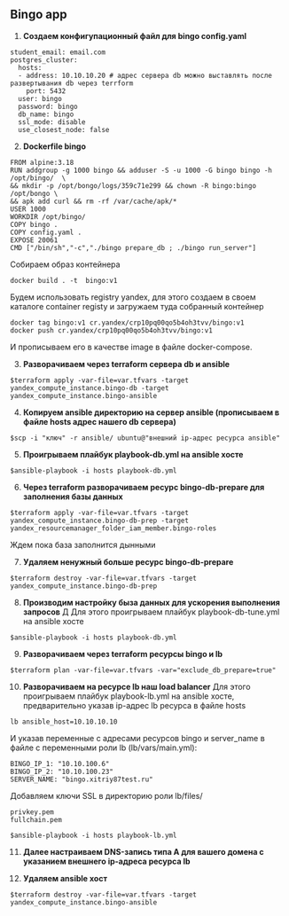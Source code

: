 ## Bingo app

1. **Создаем конфигупационный файл для bingo config.yaml**
```
student_email: email.com
postgres_cluster:
  hosts:
  - address: 10.10.10.20 # адрес сервера db можно выставлять после развертывания db через terrform
    port: 5432
  user: bingo
  password: bingo
  db_name: bingo
  ssl_mode: disable
  use_closest_node: false
```  
2. **Dockerfile bingo**
```
FROM alpine:3.18
RUN addgroup -g 1000 bingo && adduser -S -u 1000 -G bingo bingo -h /opt/bingo/  \
&& mkdir -p /opt/bongo/logs/359c71e299 && chown -R bingo:bingo /opt/bongo \
&& apk add curl && rm -rf /var/cache/apk/*
USER 1000
WORKDIR /opt/bingo/
COPY bingo .
COPY config.yaml .
EXPOSE 20061
CMD ["/bin/sh","-c","./bingo prepare_db ; ./bingo run_server"]
```
Собираем образ контейнера
```
docker build . -t  bingo:v1
```
Будем использовать registry yandex, для этого создаем в своем каталоге container registy и загружаем туда собранный контейнер
```
docker tag bingo:v1 cr.yandex/crp10pq00qo5b4oh3tvv/bingo:v1
docker push cr.yandex/crp10pq00qo5b4oh3tvv/bingo:v1
```
И прописываем его в качестве image в файле docker-compose.

3. **Разворачиваем через terraform сервера db и ansible**
```
$terraform apply -var-file=var.tfvars -target yandex_compute_instance.bingo-db -target yandex_compute_instance.bingo-ansible
```

4. **Копируем ansible директорию на сервер ansible (прописываем в файле hosts адрес нашего db сервера)**
```
$scp -i "ключ" -r ansible/ ubuntu@"внешний ip-адрес ресурса ansible"
```
5. **Проигрываем плайбук playbook-db.yml на ansible хосте**
```
$ansible-playbook -i hosts playbook-db.yml
```
6. **Через terraform разворачиваем ресурс bingo-db-prepare для заполнения базы данных**
```
$terraform apply -var-file=var.tfvars -target yandex_compute_instance.bingo-db-prep -target yandex_resourcemanager_folder_iam_member.bingo-roles
```
Ждем пока база заполнится дынными

7. **Удаляем ненужный больше ресурс bingo-db-prepare**
```
$terraform destroy -var-file=var.tfvars -target yandex_compute_instance.bingo-db-prep
```
8. **Производим настройку быза данных для ускорения выполнения запросов** Д
Для этого проигрываем плайбук playbook-db-tune.yml на ansible хосте
```
$ansible-playbook -i hosts playbook-db.yml
```
9. **Разворачиваем через terraform ресурсы bingo и lb**
```
$terraform plan -var-file=var.tfvars -var="exclude_db_prepare=true"
``` 
  
10. **Разворачиваем на ресурсе lb наш load balancer**
Для этого проигрываем плайбук playbook-lb.yml на ansible хосте, предварительно указав ip-адрес lb ресурса в файле hosts
```
lb ansible_host=10.10.10.10
```
И указав переменные с адресами ресурсов bingo и server_name в файле с переменными роли lb (lb/vars/main.yml):
```
BINGO_IP_1: "10.10.100.6"
BINGO_IP_2: "10.10.100.23"
SERVER_NAME: "bingo.xitriy87test.ru"
```
Добавляем ключи SSL в директорию роли lb/files/

```
privkey.pem
fullchain.pem
```

```
$ansible-playbook -i hosts playbook-lb.yml
```
11. **Далее настраиваем DNS-запись типа A для вашего домена с указанием внешнего ip-адреса ресурса lb**

12. **Удаляем ansible хост**

```
$terraform destroy -var-file=var.tfvars -target yandex_compute_instance.bingo-ansible
```

